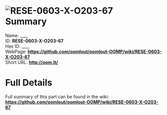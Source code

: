 
![RESE-0603-X-O203-67](https://github.com/oomlout/oomlout-OOMP/blob/master/parts/RESE-0603-X-O203-67/RESE-0603-X-O203-67_420.jpg)   
Summary
=================
  
Name: ____    
ID: __RESE-0603-X-O203-67__   
Hex ID: ____   
WebPage: __https://github.com/oomlout/oomlout-OOMP/wiki/RESE-0603-X-O203-67__   
Short URL: __http://oom.lt/__   

Full Details
==========================
Full summary of this part can be found in the wiki:   
__https://github.com/oomlout/oomlout-OOMP/wiki/RESE-0603-X-O203-67__    

